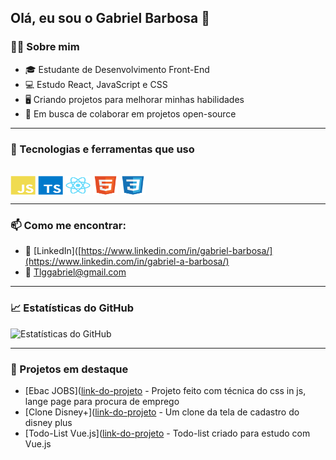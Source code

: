 ## Olá, eu sou o Gabriel Barbosa 👋

### 👨‍💻 Sobre mim
- 🎓 Estudante de Desenvolvimento Front-End
- 💻 Estudo React, JavaScript e CSS
- 🖥️ Criando projetos para melhorar minhas habilidades
- 🌱 Em busca de colaborar em projetos open-source

---

### 🔧 Tecnologias e ferramentas que uso

<div style="display: inline_block"><br>
  <img align="center" alt="Biel-Js" height="30" width="40" src="https://raw.githubusercontent.com/devicons/devicon/master/icons/javascript/javascript-plain.svg">
  <img align="center" alt="Biel-Ts" height="30" width="40" src="https://raw.githubusercontent.com/devicons/devicon/master/icons/typescript/typescript-plain.svg">
  <img align="center" alt="Biel-React" height="30" width="40" src="https://raw.githubusercontent.com/devicons/devicon/master/icons/react/react-original.svg">
  <img align="center" alt="Biel-HTML" height="30" width="40" src="https://raw.githubusercontent.com/devicons/devicon/master/icons/html5/html5-original.svg">
  <img align="center" alt="Biel-CSS" height="30" width="40" src="https://raw.githubusercontent.com/devicons/devicon/master/icons/css3/css3-original.svg">
</div>

---

### 📫 Como me encontrar:
- 💼 [LinkedIn]([https://www.linkedin.com/in/gabriel-barbosa/](https://www.linkedin.com/in/gabriel-a-barbosa/)
- 📧 Tlggabriel@gmail.com

---

### 📈 Estatísticas do GitHub

![Estatísticas do GitHub](https://github-readme-stats.vercel.app/api?username=Biel-barbosa&show_icons=true&hide_title=true&count_private=true&hide=prs&theme=radical)

---

### 🚀 Projetos em destaque

- [Ebac JOBS]([link-do-projeto](https://vercel.com/gabriels-projects-16db9a64/base-exercicio-css-in-js) - Projeto feito com técnica do css in js, lange page para procura de emprego
- [Clone Disney+]([link-do-projeto](https://vercel.com/gabriels-projects-16db9a64/clone-disneyplus) - Um clone da tela de cadastro do disney plus
- [Todo-List Vue.js]([link-do-projeto](https://vercel.com/gabriels-projects-16db9a64/todo-list-vuejs) - Todo-list criado para estudo com Vue.js
